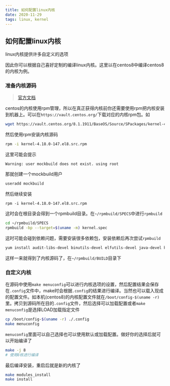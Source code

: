 ```yaml
---
title: 如何配置linux内核
date: 2020-11-29
tags: linux, kernel
---
```


## 如何配置linux内核

linux内核提供许多自定义的选项

因此你可以根据自己喜好定制的编译linux内核。这里以在centos8中编译centos8的内核为例。


### 准备内核源码

> [官方文档](https://wiki.centos.org/zh/HowTos/I_need_the_Kernel_Source)

centos的内核使用rpm管理，所以在真正获得内核前你还需要使用rpm把内核安装到机器上。可以在`https://vault.centos.org/`下载对应的内核rpm包。如

```sh
wget https://vault.centos.org/8.1.1911/BaseOS/Source/SPackages/kernel-4.18.0-147.el8.src.rpm
```

然后使用rpm安装内核源码

```sh
rpm -i kernel-4.18.0-147.el8.src.rpm
```

这里可能会提示

```
Warning: user mockbuild does not exist. using root
```

那就创建一个mockbuild用户

```sh
useradd mockbuild
```

然后继续安装

```
rpm -i kernel-4.18.0-147.el8.src.rpm
```

这时会在根目录会得到一个rpmbuild目录。在`~/rpmbuild/SPECS`中进行`rpmbuild`

```sh
cd ~/rpmbuild/SPECS
rpmbuild -bp --target=$(uname -m) kernel.spec
```

这时可能会碰到依赖问题，需要安装很多依赖包，安装依赖后再次尝试`rpmbuild`

```sh
yum install audit-libs-devel binutils-devel elfutils-devel java-devel kabi-dw libcap-devel libcap-ng-devel llvm-toolset ncurses-devel newt-devel numactl-devel openssl-devel pciutils-devel python3-devel python3-docutils  xz-devel zlib-devel
```

这样一来就得到了内核源码了，在`~/rpmbuild/BUILD`目录下


### 自定义内核

在源码中使用`make menuconfig`可以进行内核选项的设置，然后配置结果会保存在`.config`文件中，make时会根据`.config`的结果进行编译。当然也可以载入现成的配置文件。如本机(centos8)的内核配置文件就在`/boot/config-$(uname -r)`里。拷贝到源码所在目的`.config`文件，然后选择可以加载配置或者`make menuconfig`是选择LOAD加载指定文件

```sh
cp /boot/config-$(uname -r) ./.config
make menuconfig
```

`menuconfig`里面可以自己选择也可以使用默认或加载配置。做好你的选择后就可以开始编译了

```sh
make -j 8
# 使用8核进行编译
```

最后编译安装，重启后就是新的内核了

```sh
make modules_install
make install
```

